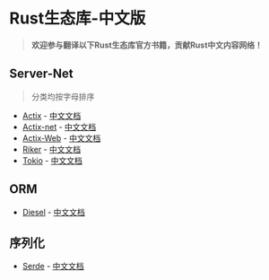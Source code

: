 # Rust生态库-中文版

> **欢迎参与翻译以下Rust生态库官方书籍，贡献Rust中文内容网络！**

## Server-Net

> 分类均按字母排序

- [Actix](https://github.com/actix) - [中文文档](https://rustlang-cn.org/crates/actix/)
- [Actix-net](https://github.com/actix/actix-net) - [中文文档](https://rustlang-cn.org/crates/actix-net/)
- [Actix-Web](https://github.com/actix/actix-web/) - [中文文档](https://rustlang-cn.org/crates/actix-web/)
- [Riker](https://github.com/riker-rs/riker) - [中文文档](https://rustlang-cn.org/crates/riker/)
- [Tokio](https://github.com/tokio-rs/tokio) - [中文文档](https://rustlang-cn.org/crates/tokio/)

## ORM

- [Diesel](https://github.com/diesel-rs/diesel) - [中文文档](https://rustlang-cn.org/crates/diesel/)

## 序列化

- [Serde](https://github.com/serde-rs/serde) - [中文文档](https://rustlang-cn.org/crates/serde/)
